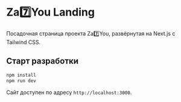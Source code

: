# Za7️⃣You Landing

Посадочная страница проекта Za7️⃣You, развёрнутая на Next.js с Tailwind CSS.

## Старт разработки

```bash
npm install
npm run dev
```

Сайт доступен по адресу `http://localhost:3000`.
